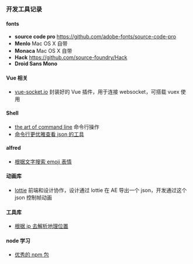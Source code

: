 ### 开发工具记录

#### fonts

- **source code pro** https://github.com/adobe-fonts/source-code-pro
- **Menlo** Mac OS X 自带
- **Monaca** Mac OS X 自带
- **Hack** https://github.com/source-foundry/Hack
- **Droid Sans Mono**

#### Vue 相关

- [vue-socket.io](https://github.com/MetinSeylan/Vue-Socket.io) 封装好的 Vue 插件，用于连接 websocket，可搭载 vuex 使用

#### Shell

- [the art of command line](https://github.com/jlevy/the-art-of-command-line) 命令行操作
- [命令行更优雅查看 json 的工具](https://github.com/antonmedv/fx)

#### alfred

- [根据文字搜索 emoji 表情](https://github.com/sindresorhus/alfred-emoj)

#### 动画库

- [lottie](https://github.com/airbnb/lottie-web) 前端和设计协作，设计通过 lottie 在 AE 导出一个 json，开发通过这个 json 控制帧动画

#### 工具库

- [根据 ip 去解析地理位置](https://github.com/bluesmoon/node-geoip)

#### node 学习

- [优秀的 npm 包 ](https://github.com/parro-it/awesome-micro-npm-packages)
